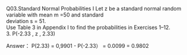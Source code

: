 Q03.Standard Normal Probabilities I Let z be a standard normal random variable with mean m =50 and standard  
deviation s = 51.  
Use Table 3 in Appendix I to find the probabilities in Exercises 1–12.  
3. P(-2.33 , z , 2.33)  

Answer：  P(2.33) = 0,9901 - P(-2.33） = 0.0099 = 0.9802  
